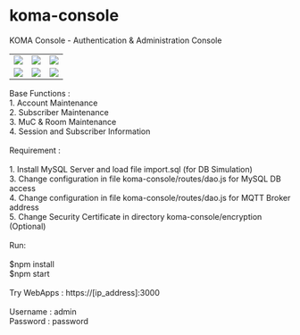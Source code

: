 # koma-console
KOMA Console - Authentication & Administration Console <br />
<table>
<tr>
<td style="border:0px">
<img src="https://user-images.githubusercontent.com/15040338/88755779-17043600-d18c-11ea-9398-a93f2df2328c.jpg">
</td>
<td style="border:0px">
<img src="https://user-images.githubusercontent.com/15040338/88760207-c47c4700-d196-11ea-9963-7c9dbdb2b683.jpg">
</td>
<td style="border:0px">
<img src="https://user-images.githubusercontent.com/15040338/88760212-cb0abe80-d196-11ea-8b72-cebdf4b79216.jpg">
</td>
</tr>
<tr>
<td style="border:0px">
<img src="https://user-images.githubusercontent.com/15040338/88760224-d1993600-d196-11ea-88ca-66602531aa04.jpg">
</td>
<td style="border:0px">
<img src="https://user-images.githubusercontent.com/15040338/88760249-dc53cb00-d196-11ea-950d-3a1492727e83.jpg">
</td>
<td style="border:0px">
<img src="https://user-images.githubusercontent.com/15040338/88760265-e1b11580-d196-11ea-95a9-5b27c0582e5d.jpg">
</td>
</tr>
</table>
Base Functions : <br />
1. Account Maintenance <br />
2. Subscriber Maintenance <br />
3. MuC & Room Maintenance <br />
4. Session and Subscriber Information <br />
<br />
Requirement : <br />
<br />
1. Install MySQL Server and load file import.sql (for DB Simulation) <br />
3. Change configuration in file koma-console/routes/dao.js for MySQL DB access <br />
4. Change configuration in file koma-console/routes/dao.js for MQTT Broker address <br />
5. Change Security Certificate in directory koma-console/encryption (Optional) <br />
<br />
Run: <br />
<br />
  $npm install <br />
  $npm start <br />
<br />
Try WebApps : https://[ip_address]:3000 <br />
<br />
Username : admin <br />
Password : password <br />
<br />
